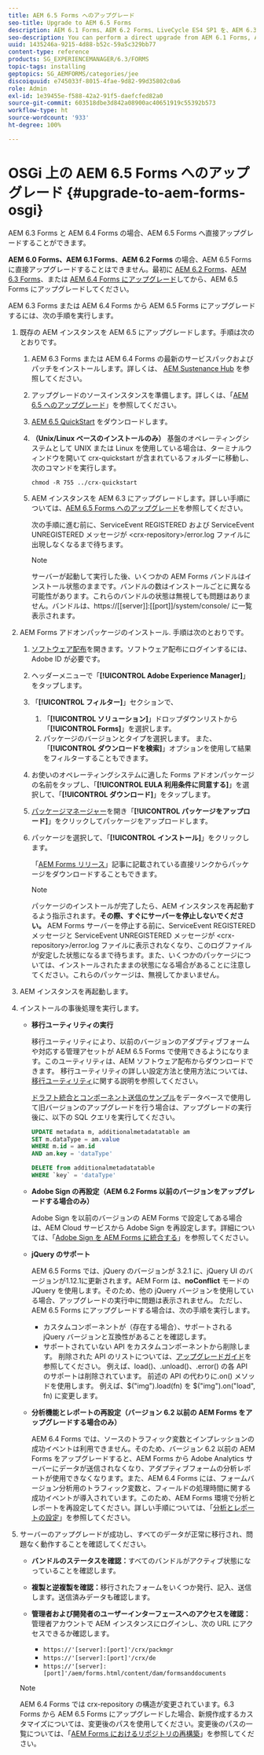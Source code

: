 ```yaml
---
title: AEM 6.5 Forms へのアップグレード
seo-title: Upgrade to AEM 6.5 Forms
description: AEM 6.1 Forms、AEM 6.2 Forms、LiveCycle ES4 SP1 を、AEM 6.3 Forms に直接アップグレードすることができます。
seo-description: You can perform a direct upgrade from AEM 6.1 Forms, AEM 6.2 Forms, and LiveCycle ES4 SP1 to AEM 6.3 Forms.
uuid: 1435246a-9215-4d88-b52c-59a5c329bb77
content-type: reference
products: SG_EXPERIENCEMANAGER/6.3/FORMS
topic-tags: installing
geptopics: SG_AEMFORMS/categories/jee
discoiquuid: e745033f-8015-4fae-9d82-99d35802c0a6
role: Admin
exl-id: 1e39455e-f588-42a2-91f5-daefcfed82a0
source-git-commit: 603518dbe3d842a08900ac40651919c55392b573
workflow-type: ht
source-wordcount: '933'
ht-degree: 100%

---
```


# OSGi 上の AEM 6.5 Forms へのアップグレード {#upgrade-to-aem-forms-osgi}

AEM 6.3 Forms と AEM 6.4 Forms の場合、AEM 6.5 Forms へ直接アップグレードすることができます。

 **AEM 6.0 Forms、AEM 6.1 Forms**、**AEM 6.2 Forms** の場合、AEM 6.5 Forms に直接アップグレードすることはできません。最初に [AEM 6.2 Forms](https://helpx.adobe.com/jp/experience-manager/6-2/forms/using/upgrade.html)、[AEM 6.3 Forms](https://helpx.adobe.com/jp/experience-manager/6-3/forms/using/upgrade.html)、または [AEM 6.4 Forms にアップグレード](/help/forms/using/upgrade.md)してから、AEM 6.5 Forms にアップグレードしてください。

AEM 6.3 Forms または AEM 6.4 Forms から AEM 6.5 Forms にアップグレードするには、次の手順を実行します。

1. 既存の AEM インスタンスを AEM 6.5 にアップグレードします。手順は次のとおりです。

   1. AEM 6.3 Forms または AEM 6.4 Forms の最新のサービスパックおよびパッチをインストールします。詳しくは、 [AEM Sustenance Hub](https://helpx.adobe.com/jp/experience-manager/aem-releases-updates.html) を参照してください。
   1. アップグレードのソースインスタンスを準備します。詳しくは、「[AEM 6.5 へのアップグレード](/help/sites-deploying/upgrade.md)」を参照してください。
   1. [AEM 6.5 QuickStart](/help/sites-deploying/deploy.md#getting%20the%20software) をダウンロードします。
   1. **（Unix/Linux ベースのインストールのみ）** 基盤のオペレーティングシステムとして UNIX または Linux を使用している場合は、ターミナルウィンドウを開いて crx-quickstart が含まれているフォルダーに移動し、次のコマンドを実行します。

      `chmod -R 755 ../crx-quickstart`

   1. AEM インスタンスを AEM 6.3 にアップグレードします。詳しい手順については、[AEM 6.5 Forms へのアップグレード](/help/sites-deploying/upgrade.md)を参照してください。

      次の手順に進む前に、ServiceEvent REGISTERED および ServiceEvent UNREGISTERED メッセージが &lt;crx-repository>/error.log ファイルに出現しなくなるまで待ちます。

      >[!NOTE]
      >
      >サーバーが起動して実行した後、いくつかの AEM Forms バンドルはインストール状態のままです。バンドルの数はインストールごとに異なる可能性があります。これらのバンドルの状態は無視しても問題はありません。バンドルは、https://[[server]]:[[port]]/system/console/ に一覧表示されます。

1. AEM Forms アドオンパッケージのインストール. 手順は次のとおりです。

   1. [ソフトウェア配布](https://experience.adobe.com/downloads)を開きます。ソフトウェア配布にログインするには、Adobe ID が必要です。
   1. ヘッダーメニューで「**[!UICONTROL Adobe Experience Manager]**」をタップします。
   1. 「**[!UICONTROL フィルター]**」セクションで、
      1. 「**[!UICONTROL ソリューション]**」ドロップダウンリストから「**[!UICONTROL Forms]**」を選択します。
      1. パッケージのバージョンとタイプを選択します。 また、「**[!UICONTROL ダウンロードを検索]**」オプションを使用して結果をフィルターすることもできます。
   1. お使いのオペレーティングシステムに適した Forms アドオンパッケージの名前をタップし、「**[!UICONTROL EULA 利用条件に同意する]**」を選択して、「**[!UICONTROL ダウンロード]**」をタップします。
   1. [パッケージマネージャー](https://docs.adobe.com/content/help/ja/experience-manager-65/administering/contentmanagement/package-manager.html)を開き「**[!UICONTROL パッケージをアップロード]**」をクリックしてパッケージをアップロードします。
   1. パッケージを選択して、「**[!UICONTROL インストール]**」をクリックします。

      「[AEM Forms リリース](https://helpx.adobe.com/jp/aem-forms/kb/aem-forms-releases.html)」記事に記載されている直接リンクからパッケージをダウンロードすることもできます。

      >[!NOTE]
      >
      >パッケージのインストールが完了したら、AEM インスタンスを再起動するよう指示されます。**その際、すぐにサーバーを停止しないでください。** AEM Forms サーバーを停止する前に、ServiceEvent REGISTERED メッセージと ServiceEvent UNREGISTERED メッセージが &lt;crx-repository>/error.log ファイルに表示されなくなり、このログファイルが安定した状態になるまで待ちます。また、いくつかのパッケージについては、インストールされたままの状態になる場合があることに注意してください。これらのパッケージは、無視してかまいません。

1. AEM インスタンスを再起動します。

1. インストールの事後処理を実行します。

   * **移行ユーティリティの実行**

      移行ユーティリティにより、以前のバージョンのアダプティブフォームや対応する管理アセットが AEM 6.5 Forms で使用できるようになります。このユーティリティは、AEM ソフトウェア配布からダウンロードできます。 移行ユーティリティの詳しい設定方法と使用方法については、[移行ユーティリティ](../../forms/using/migration-utility.md)に関する説明を参照してください。

      [ドラフト統合とコンポーネント送信のサンプル](https://helpx.adobe.com/jp/experience-manager/6-3/forms/using/integrate-draft-submission-database.html)をデータベースで使用して旧バージョンのアップグレードを行う場合は、アップグレードの実行後に、以下の SQL クエリを実行してください。

      ```sql
      UPDATE metadata m, additionalmetadatatable am
      SET m.dataType = am.value
      WHERE m.id = am.id
      AND am.key = 'dataType'
      ```

      ```sql
      DELETE from additionalmetadatatable
      WHERE `key` = 'dataType'
      ```

   * **Adobe Sign の再設定（AEM 6.2 Forms 以前のバージョンをアップグレードする場合のみ）**

      Adobe Sign を以前のバージョンの AEM Forms で設定してある場合は、AEM Cloud サービスから Adobe Sign を再設定します。詳細については、「[Adobe Sign を AEM Forms に統合する](../../forms/using/adobe-sign-integration-adaptive-forms.md)」を参照してください。

   * **jQuery のサポート**

      AEM 6.5 Forms では、jQuery のバージョンが 3.2.1 に、jQuery UI のバージョンが1.12.1に更新されます。AEM Form は、**noConflict** モードの JQuery を使用します。そのため、他の jQuery バージョンを使用している場合、アップグレードの実行中に問題は表示されません。 ただし、AEM 6.5 Forms にアップグレードする場合は、次の手順を実行します。

      * カスタムコンポーネントが（存在する場合）、サポートされる jQuery バージョンと互換性があることを確認します。
      * サポートされていない API をカスタムコンポーネントから削除します。 削除された API のリストについては、[アップグレードガイド](https://jquery.com/upgrade-guide/3.0/)を参照してください。 例えば、load()、.unload()、.error() の各 API のサポートは削除されています。 前述の API の代わりに.on() メソッドを使用します。 例えば、$(&quot;img&quot;).load(fn) を $(&quot;img&quot;).on(&quot;load&quot;, fn) に変更します。
   * **分析機能とレポートの再設定（バージョン 6.2 以前の AEM Forms をアップグレードする場合のみ）** 

      AEM 6.4 Forms では、ソースのトラフィック変数とインプレッションの成功イベントは利用できません。そのため、バージョン 6.2 以前の AEM Forms をアップグレードすると、AEM Forms から Adobe Analytics サーバーにデータが送信されなくなり、アダプティブフォームの分析レポートが使用できなくなります。また、AEM 6.4 Forms には、フォームバージョン分析用のトラフィック変数と、フィールドの処理時間に関する成功イベントが導入されています。このため、AEM Forms 環境で分析とレポートを再設定してください。詳しい手順については、「[分析とレポートの設定](../../forms/using/configure-analytics-forms-documents.md)」を参照してください。


1. サーバーのアップグレードが成功し、すべてのデータが正常に移行され、問題なく動作することを確認してください。

   * **バンドルのステータスを確認：**&#x200B;すべてのバンドルがアクティブ状態になっていることを確認します。
   * **複製と逆複製を確認：**&#x200B;移行されたフォームをいくつか発行、記入、送信します。送信済みデータも確認します。
   * **管理者および開発者のユーザーインターフェースへのアクセスを確認：**&#x200B;管理者アカウントで AEM インスタンスにログインし、次の URL にアクセスできるか確認します。

      * `https://'[server]:[port]'/crx/packmgr`
      * `https://'[server]:[port]'/crx/de`
      * `https://'[server]:[port]'/aem/forms.html/content/dam/formsanddocuments`

   >[!NOTE]
   >AEM 6.4 Forms では crx-repository の構造が変更されています。6.3 Forms から AEM 6.5 Forms にアップグレードした場合、新規作成するカスタマイズについては、変更後のパスを使用してください。変更後のパスの一覧については、「[AEM Forms におけるリポジトリの再構築](/help/sites-deploying/forms-repository-restructuring-in-aem-6-5.md)」を参照してください。
